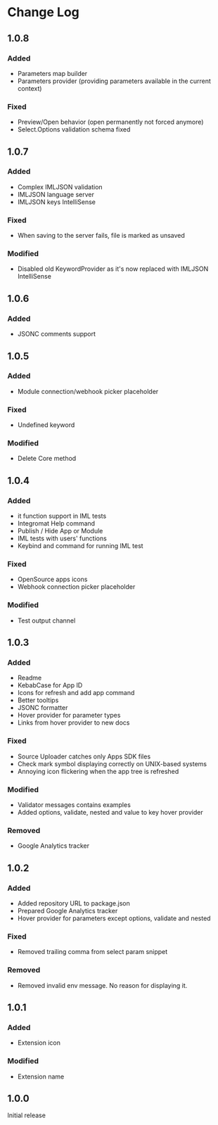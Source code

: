 # Change Log

## 1.0.8

### Added

- Parameters map builder
- Parameters provider (providing parameters available in the current context)

### Fixed

- Preview/Open behavior (open permanently not forced anymore)
- Select.Options validation schema fixed

## 1.0.7

### Added

- Complex IMLJSON validation
- IMLJSON language server
- IMLJSON keys IntelliSense

### Fixed

- When saving to the server fails, file is marked as unsaved

### Modified

- Disabled old KeywordProvider as it's now replaced with IMLJSON IntelliSense

## 1.0.6

### Added

- JSONC comments support

## 1.0.5

### Added

- Module connection/webhook picker placeholder

### Fixed

- Undefined keyword

### Modified

- Delete Core method

## 1.0.4

### Added

- it function support in IML tests
- Integromat Help command
- Publish / Hide App or Module
- IML tests with users' functions
- Keybind and command for running IML test

### Fixed

- OpenSource apps icons
- Webhook connection picker placeholder

### Modified

- Test output channel

## 1.0.3

### Added

- Readme
- KebabCase for App ID
- Icons for refresh and add app command
- Better tooltips
- JSONC formatter
- Hover provider for parameter types
- Links from hover provider to new docs

### Fixed

- Source Uploader catches only Apps SDK files
- Check mark symbol displaying correctly on UNIX-based systems
- Annoying icon flickering when the app tree is refreshed

### Modified

- Validator messages contains examples
- Added options, validate, nested and value to key hover provider

### Removed

- Google Analytics tracker

## 1.0.2

### Added

- Added repository URL to package.json
- Prepared Google Analytics tracker
- Hover provider for parameters except options, validate and nested

### Fixed

- Removed trailing comma from select param snippet

### Removed

- Removed invalid env message. No reason for displaying it.

## 1.0.1

### Added

- Extension icon

### Modified

- Extension name

## 1.0.0

Initial release